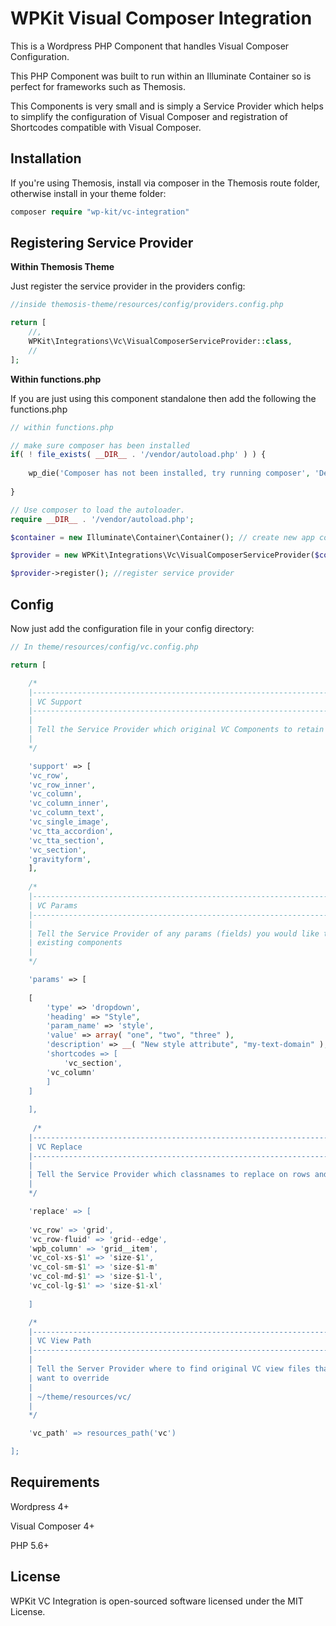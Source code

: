 # WPKit Visual Composer Integration

This is a Wordpress PHP Component that handles Visual Composer Configuration. 

This PHP Component was built to run within an Illuminate Container so is perfect for frameworks such as Themosis.

This Components is very small and is simply a Service Provider which helps to simplify the configuration of Visual Composer and registration of Shortcodes compatible with Visual Composer.

## Installation

If you're using Themosis, install via composer in the Themosis route folder, otherwise install in your theme folder:

```php
composer require "wp-kit/vc-integration"
```

## Registering Service Provider

**Within Themosis Theme**

Just register the service provider in the providers config:

```php
//inside themosis-theme/resources/config/providers.config.php

return [
	//,
	WPKit\Integrations\Vc\VisualComposerServiceProvider::class,   
	//
];
```

**Within functions.php**

If you are just using this component standalone then add the following the functions.php

```php
// within functions.php

// make sure composer has been installed
if( ! file_exists( __DIR__ . '/vendor/autoload.php' ) ) {
	
	wp_die('Composer has not been installed, try running composer', 'Dependancy Error');
	
}

// Use composer to load the autoloader.
require __DIR__ . '/vendor/autoload.php';

$container = new Illuminate\Container\Container(); // create new app container

$provider = new WPKit\Integrations\Vc\VisualComposerServiceProvider($container); // inject into service provider

$provider->register(); //register service provider
```


## Config

Now just add the configuration file in your config directory:

```php
// In theme/resources/config/vc.config.php

return [

    /*
    |--------------------------------------------------------------------------
    | VC Support
    |--------------------------------------------------------------------------
    |
    | Tell the Service Provider which original VC Components to retain and support
    |
    */

    'support' => [
	'vc_row',
	'vc_row_inner',
	'vc_column',
	'vc_column_inner',
	'vc_column_text',
	'vc_single_image',
	'vc_tta_accordion',
	'vc_tta_section',
	'vc_section',
	'gravityform',
    ],
    
    /*
    |--------------------------------------------------------------------------
    | VC Params
    |--------------------------------------------------------------------------
    |
    | Tell the Service Provider of any params (fields) you would like to add to 
    | existing components
    |
    */

    'params' => [
    	
	[
	    'type' => 'dropdown',
	    'heading' => "Style",
	    'param_name' => 'style',
	    'value' => array( "one", "two", "three" ),
	    'description' => __( "New style attribute", "my-text-domain" ),
	    'shortcodes => [
	    	'vc_section',
		'vc_column'
	    ]
	]
	
    ],
    
     /*
    |--------------------------------------------------------------------------
    | VC Replace
    |--------------------------------------------------------------------------
    |
    | Tell the Service Provider which classnames to replace on rows and columns 
    |
    */

    'replace' => [
    
	'vc_row' => 'grid',
	'vc_row-fluid' => 'grid--edge',
	'wpb_column' => 'grid__item',
	'vc_col-xs-$1' => 'size-$1',
	'vc_col-sm-$1' => 'size-$1-m'
	'vc_col-md-$1' => 'size-$1-l',
	'vc_col-lg-$1' => 'size-$1-xl'
	
    ]

    /*
    |--------------------------------------------------------------------------
    | VC View Path
    |--------------------------------------------------------------------------
    |
    | Tell the Server Provider where to find original VC view files that you
    | want to override
    |
    | ~/theme/resources/vc/
    |
    */

    'vc_path' => resources_path('vc')

];

```

## Requirements

Wordpress 4+

Visual Composer 4+

PHP 5.6+

## License

WPKit VC Integration is open-sourced software licensed under the MIT License.
